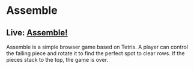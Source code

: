 # Assemble

## Live: [Assemble!](https://michaelhcho.com/Assemble/ "Assemble")

Assemble is a simple browser game based on Tetris. A player can control the falling piece and rotate it to find the perfect spot to clear rows. If the pieces stack to the top, the game is over.